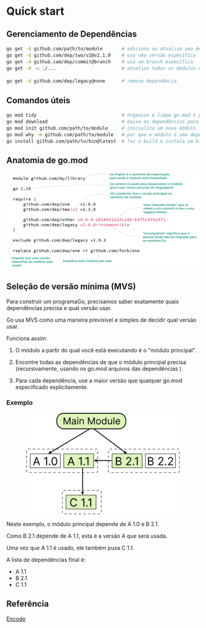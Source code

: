 # Quick start

## Gerenciamento de Dependências

```zsh
go get -d github.com/path/to/module       # adiciona ou atualiza uma dependência
go get -d github.com/dep/two/v2@v2.1.0    # usa uma versão específica
go get -d github.com/dep/commit@branch    # usa um branch específica
go get -d -u ./...                        # atualize todos os módulos usados ​​em subdiretórios

go get -d github.com/dep/legacy@none      # remove dependência
```

## Comandos úteis

```bash
go mod tidy                               # organize e limpe go.mod e go.sum
go mod download                           # baixa as dependências para o cache do módulo
go mod init github.com/path/to/module     # inicializa um novo módulo
go mod why -m github.com/path/to/module   # por que o módulo é uma dependência?
go install github.com/path/to/bin@latest  # faz o build e instala um binário
```

## Anatomia de go.mod

<div align="center">
    <img src="../.github/assets/go-mod.png" width="600px">
</div>

## Seleção de versão mínima (MVS)

Para construir um programaGo, precisamos saber exatamente quais dependências precisa e qual versão usar.

Go usa MVS como uma maneira previsível e simples de decidir qual versão usar.

Funciona assim:

1. O módulo a partir do qual você está executando é o "módulo principal".

2. Encontre todas as dependências de que o módulo principal precisa (recursivamente, usando os go.mod arquivos das dependências ).

3. Para cada dependência, use a maior versão que qualquer go.mod especificado explicitamente.

### Exemplo

<div align="center">
  <img src="../.github/assets/go-mod-mvs.svg" width="400px">
</div>

Neste exemplo, o módulo principal depende de A 1.0 e B 2.1.

Como B 2.1 depende de A 1.1, esta é a versão A que será usada.

Uma vez que A 1.1 é usado, ele também puxa C 1.1.

A lista de dependências final é:

- A 1.1
- B 2.1
- C 1.1

## Referência

[Encode](https://encore.dev/guide/go.mod)
